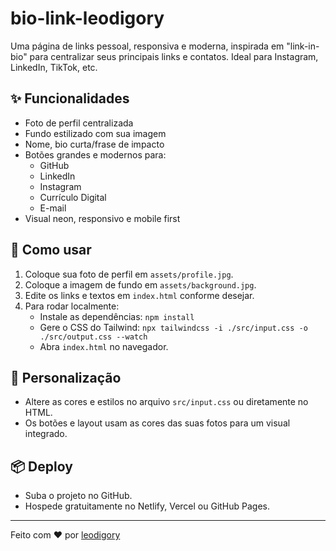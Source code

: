 # bio-link-leodigory

Uma página de links pessoal, responsiva e moderna, inspirada em "link-in-bio" para centralizar seus principais links e contatos. Ideal para Instagram, LinkedIn, TikTok, etc.

## ✨ Funcionalidades
- Foto de perfil centralizada
- Fundo estilizado com sua imagem
- Nome, bio curta/frase de impacto
- Botões grandes e modernos para:
  - GitHub
  - LinkedIn
  - Instagram
  - Currículo Digital
  - E-mail
- Visual neon, responsivo e mobile first

## 🚀 Como usar
1. Coloque sua foto de perfil em `assets/profile.jpg`.
2. Coloque a imagem de fundo em `assets/background.jpg`.
3. Edite os links e textos em `index.html` conforme desejar.
4. Para rodar localmente:
   - Instale as dependências: `npm install`
   - Gere o CSS do Tailwind: `npx tailwindcss -i ./src/input.css -o ./src/output.css --watch`
   - Abra `index.html` no navegador.

## 🌈 Personalização
- Altere as cores e estilos no arquivo `src/input.css` ou diretamente no HTML.
- Os botões e layout usam as cores das suas fotos para um visual integrado.

## 📦 Deploy
- Suba o projeto no GitHub.
- Hospede gratuitamente no Netlify, Vercel ou GitHub Pages.

---

Feito com ❤️ por [leodigory](https://github.com/leodigory)